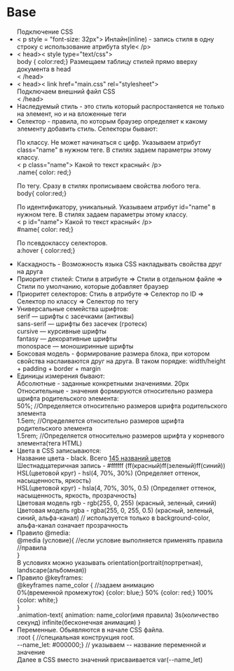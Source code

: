 # Base

<ul> Подключение CSS
    <li>< p style = "font-size: 32px"> Инлайн(inline) - запись стиля в одну строку с использование атрибута style< /p></li>
    <li>< head>< style type="text/css"><br>
    body { color:red;} Размещаем таблицу стилей прямо вверху документа в head<br>
    </ style>< /head></li>
    <li>< head>< link href="main.css" rel="stylesheet"><br>
    Подключаем внешний файл CSS<br>
    < /head></li>
    <li>Наследуемый стиль - это стиль который распростаняется не только на элемент, но и на вложенные теги</li>
    <li>Селектор - правила, по которым браузер определяет к какому элементу добавить стиль. Селекторы бывают:<br>
    <p>По классу. Не может начинаться с цифр. Указываем атрибут class="name" в нужном теге. В стилях задаем параметры этому классу.<br> 
    < p class="name"> Какой то текст красный< /p><br> 
    .name{ color: red;}</p>
    <p>По тегу. Сразу в стилях прописываем свойства любого тега.<br> body{ color:red;}</p>
    <p>По идентификатору, уникальный. Указываем атрибут id="name" в нужном теге. В стилях задаем параметры этому классу.<br> 
    < p id="name"> Какой то текст красный< /p><br> 
    #name{ color: red;}</p></li>
     <p>По псевдоклассу селекторов.<br> 
     a:hover { color:red;}</p>
    <li>Каскадность - Возможность языка CSS накладывать свойства друг на друга</li>
    <li>Приоритет стилей: Стили в атрибуте => Стили в отдельном файле => Стили по умолчанию, которые добавляет браузер</li>
    <li>Приоритет селекторов: Стиль в атрибуте => Селектор по ID => Селектор по классу => Селектор по тегу</li>
    <li>Универсальные семейства шрифтов:<br>
        serif — шрифты с засечками (антиквы)<br>
        sans-serif — шрифты без засечек (гротеск)<br>
        cursive — курсивные шрифты<br>
        fantasy — декоративные шрифты<br>
        monospace — моноширинные шрифты</li>
    <li>Боксовая модель - формирование размера блока, при котором свойства наслаиваются друг на друга. В таком порядке: width/height + padding + border + margin</li>
    <li>Единицы измерения бывают:<br>
    Абсолютные - заданные конкретными значениями. 20px<br>
    Относительные - значения формируются относительно размера шрифта родительского элемента:<br>
    50%; //Определяется относительно размеров шрифта родительского элемента<br> 
    1.5em; //Определяется относительно размеров шрифта родительского элемента<br>
    1.5rem; //Определяется относительно размеров шрифта у корневого элемента(тега HTML)</li>
    <li>Цвета в CSS записываются:<br>
    Название цвета - black. Всего <a href="https://webref.ru/html/value/colorname">145 названий цветов</a><br>
    Шестнадцатеричная запись - #ffffff (ff(красный)ff(зеленый)ff(синий))<br>
    HSL(цветовой круг) - hsl(4, 70%, 30%) (Определяет оттенок, насыщенность, яркость)<br>
    HSL(цветовой круг) - hsla(4, 70%, 30%, 0.5) (Определяет оттенок, насыщенность, яркость, прозрачность)<br>
    Цветовая модель rgb - rgb(255, 0, 255) (красный, зеленый, синий)<br>
    Цветовая модель rgba - rgba(255, 0, 255, 0.5) (красный, зеленый, синий, альфа-канал) // используется только в background-color, альфа-канал означает прозрачность<br>
    </li>
    <li>Правило @media:<br>
    @media (условие){ //если условие выполняется применять правила<br>
    //правила<br>
    }<br>
    В условиях можно указывать orientation(portrait(портретная), landscape(альбомная))<br>
    </li>
    <li>Правило @keyframes:<br>
    @keyframes name_color { //задаем анимацию<br>
    0%(временной промежуток) {color: blue;} 50% {color: red;} 100% {color: white;}<br>
    }<br>
    .animation-text{
        animation: name_color(имя правила) 3s(количество секунд) infinite(бесконечная анимация)
    }
    </li>
    <li>Переменные. Обьявляются в начале CSS файла.<br>
    :root { //специальная конструкция root.<br>
    --name_let: #000000;} // указываем -- название переменной и значение<br>
    Далее в CSS вместо значений присваивается var(--name_let)</li>
</ul>

